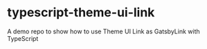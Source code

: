 # typescript-theme-ui-link

A demo repo to show how to use Theme UI Link as GatsbyLink with TypeScript
